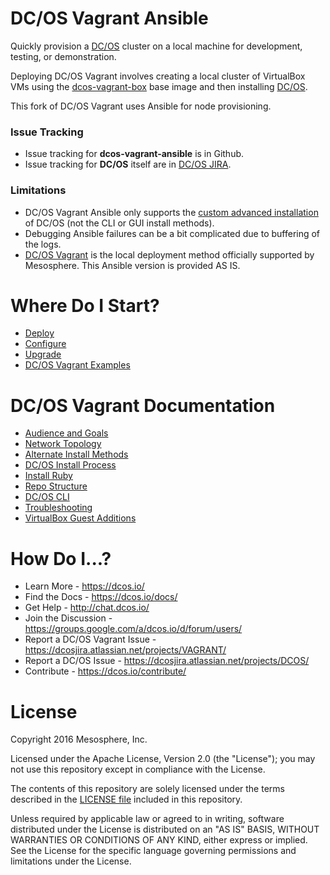 DC/OS Vagrant Ansible
==================

Quickly provision a [DC/OS](https://github.com/dcos/dcos) cluster on a local machine for development, testing, or demonstration.

Deploying DC/OS Vagrant involves creating a local cluster of VirtualBox VMs using the [dcos-vagrant-box](https://github.com/dcos/dcos-vagrant-box) base image and then installing [DC/OS](https://dcos.io/).

This fork of DC/OS Vagrant uses Ansible for node provisioning.

### Issue Tracking

- Issue tracking for **dcos-vagrant-ansible** is in Github.
- Issue tracking for **DC/OS** itself are in [DC/OS JIRA](https://dcosjira.atlassian.net/projects/VAGRANT/).

### Limitations

- DC/OS Vagrant Ansible only supports the [custom advanced installation](https://dcos.io/docs/latest/administration/installing/custom/advanced/) of DC/OS (not the CLI or GUI install methods).
- Debugging Ansible failures can be a bit complicated due to buffering of the logs.
- [DC/OS Vagrant](https://github.com/dcos/dcos-vagrant/) is the local deployment method officially supported by Mesosphere. This Ansible version is provided AS IS.

# Where Do I Start?

- [Deploy](/docs/deploy.md)
- [Configure](/docs/configure.md)
- [Upgrade](/docs/upgrade.md)
- [DC/OS Vagrant Examples](https://github.com/dcos/dcos-vagrant/tree/master/examples)

# DC/OS Vagrant Documentation

- [Audience and Goals](/docs/audience-and-goals.md)
- [Network Topology](/docs/network-topology.md)
- [Alternate Install Methods](/docs/alternate-install-methods.md)
- [DC/OS Install Process](/docs/dcos-install-process.md)
- [Install Ruby](/docs/install-ruby.md)
- [Repo Structure](/docs/repo-structure.md)
- [DC/OS CLI](/docs/dcos-cli.md)
- [Troubleshooting](/docs/troubleshooting.md)
- [VirtualBox Guest Additions](/docs/virtualbox-guest-additions.md)


# How Do I...?

- Learn More - https://dcos.io/
- Find the Docs - https://dcos.io/docs/
- Get Help - http://chat.dcos.io/
- Join the Discussion - https://groups.google.com/a/dcos.io/d/forum/users/
- Report a DC/OS Vagrant Issue - https://dcosjira.atlassian.net/projects/VAGRANT/
- Report a DC/OS Issue - https://dcosjira.atlassian.net/projects/DCOS/
- Contribute - https://dcos.io/contribute/


# License

Copyright 2016 Mesosphere, Inc.

Licensed under the Apache License, Version 2.0 (the "License");
you may not use this repository except in compliance with the License.

The contents of this repository are solely licensed under the terms described in the [LICENSE file](/LICENSE) included in this repository.

Unless required by applicable law or agreed to in writing, software
distributed under the License is distributed on an "AS IS" BASIS,
WITHOUT WARRANTIES OR CONDITIONS OF ANY KIND, either express or implied.
See the License for the specific language governing permissions and
limitations under the License.
